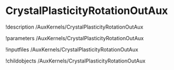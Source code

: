 <!-- MOOSE Documentation Stub: Remove this when content is added. -->

# CrystalPlasticityRotationOutAux
!description /AuxKernels/CrystalPlasticityRotationOutAux

!parameters /AuxKernels/CrystalPlasticityRotationOutAux

!inputfiles /AuxKernels/CrystalPlasticityRotationOutAux

!childobjects /AuxKernels/CrystalPlasticityRotationOutAux
